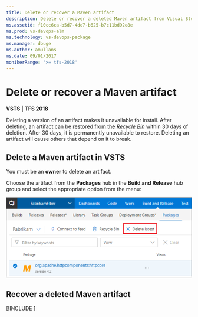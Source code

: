 ```yaml
---
title: Delete or recover a Maven artifact
description: Delete or recover a deleted Maven artifact from Visual Studio Team Services (VSTS) or Team Foundation Server (TFS)
ms.assetid: f10cc6ca-b5d7-4de7-b625-b7c11bd92e8e
ms.prod: vs-devops-alm
ms.technology: vs-devops-package
ms.manager: douge
ms.author: amullans
ms.date: 09/01/2017
monikerRange: '>= tfs-2018'
---
```


# Delete or recover a Maven artifact

**VSTS** | **TFS 2018**

Deleting a version of an artifact makes it unavailable for install. After deleting, an artifact can be [restored from the _Recycle Bin_](#recover-a-deleted-maven-artifact) within 30 days of deletion. After 30 days, it is permanently unavailable to restore. Deleting an artifact will cause others that depend on it to break.

## Delete a Maven artifact in VSTS

You must be an **owner** to delete an artifact.

Choose the artifact from the **Packages** hub in the **Build and Release** hub group and select the appropriate option from the menu:

![Delete Maven artifact Visual Studio Team Services](../_img/delete/delete-maven-package.png)

## Recover a deleted Maven artifact

[!INCLUDE [](../_shared/recover-deleted-package.md)]


